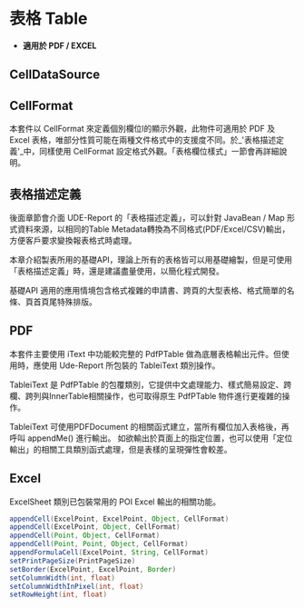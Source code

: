 
# 表格 Table

* **適用於 PDF / EXCEL**

## CellDataSource


## CellFormat

本套件以 CellFormat 來定義個別欄位l的顯示外觀，此物件可適用於 PDF 及 Excel 表格，唯部分性質可能在兩種文件格式中的支援度不同。於_'表格描述定義'_中，同樣使用 CellFormat 設定格式外觀。「表格欄位樣式」一節會再詳細說明。

## 表格描述定義

後面章節會介面 UDE-Report 的「表格描述定義」，可以針對 JavaBean / Map 形式資料來源，以相同的Table Metadata轉換為不同格式(PDF/Excel/CSV)輸出，方便客戶要求變換報表格式時處理。

本章介紹製表所用的基礎API，理論上所有的表格皆可以用基礎繪製，但是可使用「表格描述定義」時，還是建議盡量使用，以簡化程式開發。

基礎API 適用的應用情境包含格式複雜的申請書、跨頁的大型表格、格式簡單的名條、頁首頁尾特殊排版。

## PDF

本套件主要使用 iText 中功能較完整的 PdfPTable 做為底層表格輸出元件。但使用時，應使用 Ude-Report 所包裝的 TableiText 類別操作。

TableiText 是 PdfPTable 的包覆類別，它提供中文處理能力、樣式簡易設定、跨欄、跨列與InnerTable相關操作，也可取得原生 PdfPTable 物件進行更複雜的操作。

TableiText 可使用PDFDocument 的相關函式建立，當所有欄位加入表格後，再呼叫 appendMe() 進行輸出。
如欲輸出於頁面上的指定位置，也可以使用「定位輸出」的相關工具類別函式處理，但是表樣的呈現彈性會較差。

## Excel

ExcelSheet 類別已包裝常用的 POI Excel 輸出的相關功能。

``` java
appendCell(ExcelPoint, ExcelPoint, Object, CellFormat)
appendCell(ExcelPoint, Object, CellFormat)
appendCell(Point, Object, CellFormat)
appendCell(Point, Point, Object, CellFormat)
appendFormulaCell(ExcelPoint, String, CellFormat)
setPrintPageSize(PrintPageSize)
setBorder(ExcelPoint, ExcelPoint, Border)
setColumnWidth(int, float)
setColumnWidthInPixel(int, float)
setRowHeight(int, float)
```



